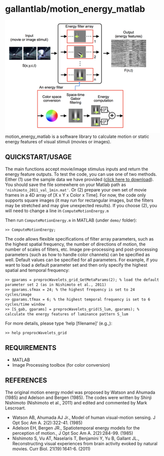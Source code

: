 # gallantlab/motion_energy_matlab

![motion energy model](/demo/motionenergymatlab_s.png)
motion_energy_matlab is a software library to calculate motion or static energy features of visual stimuli (movies or images).


## QUICKSTART/USAGE
The main functions accept movie/image stimulus inputs and return the energy feature outputs. To test the code, you can use one of two methods. Either (1) use the sample data we have provided ([click here to download](https://www.dropbox.com/s/svo55behbw3m1zy/nishimoto_2011_val_1min.mat?dl=0)). You should save the file somewhere on your Matlab path as `'nishimoto_2011_val_1min.mat'`. Or (2) prepare your own set of movie frames in a 4D array of [X x Y x Color x Time]. For now, the code only supports square images (it may run for rectangular images, but the filters may be stretched and may give unexpected results). If you choose (2), you will need to change a line in `ComputeMotionEnergy.m`


Then run `ComputeMotionEnergy.m` in MATLAB (under `demo/` folder):


```
>> ComputeMotionEnergy;
```


The code allows flexible specifications of filter array parameters, such as the highest spatial frequency, the number of directions of motion, the number of scales of filters, etc. Image pre-processing and post-processing parameters (such as how to handle color channels) can be specified as well. Default values can be specified for all parameters. For example, if you want to load a default parameter set and then only specify the highest spatial and temporal frequency:


```
>> gparams = preprocWavelets_grid_GetMetaParams(2); % load the default parameter set 2 (as in Nishimoto et al., 2011)
>> gparams.sfmax = 24; % the highest frequency is set to 24 cycles/image
>> gparams.tfmax = 6; % the highest temporal frequency is set to 6 cycles/time window
>> [S_gab, gparams] = preprocWavelets_grid(S_lum, gparams); % calculate the energy features of luminance pattern S_lum
```


For more details, please type ‘help [filename]’ (e.g.,):

```
>> help preprocWavelets_grid
```


## REQUIREMENTS
-	MATLAB
-	Image Processing toolbox (for color conversion)



## REFERENCES
The original motion energy model was proposed by Watson and Ahumada (1985) and Adelson and Bergen (1985). The codes were written by Shinji Nishimoto (Nishimoto et al., 2011) and edited and commented by Mark Lescroart.

* Watson AB, Ahumada AJ Jr., Model of human visual-motion sensing. J Opt Soc Am A. 2(2):322-41. (1985)
* Adelson EH, Bergen JR., Spatiotemporal energy models for the perception of motion., J Opt Soc Am A. 2(2):284-99. (1985)
* Nishimoto S, Vu AT, Naselaris T, Benjamini Y, Yu B, Gallant JL., Reconstructing visual experiences from brain activity evoked by natural movies. Curr Biol. 21(19):1641-6. (2011)

